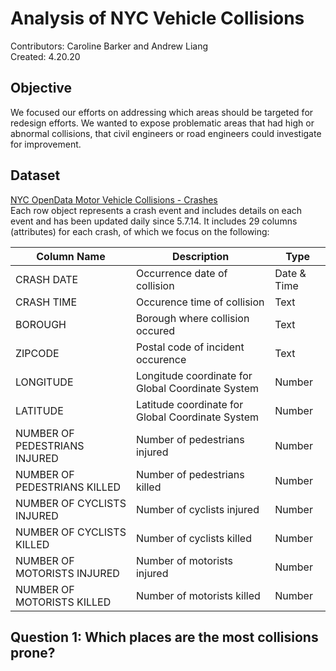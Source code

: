 # Analysis of NYC Vehicle Collisions
Contributors: Caroline Barker and Andrew Liang \
Created: 4.20.20

## Objective
We focused our efforts on addressing which areas should be targeted for redesign efforts. We wanted to expose problematic areas that had high or abnormal collisions, that civil engineers or road engineers could investigate for improvement.


## Dataset
[NYC OpenData Motor Vehicle Collisions - Crashes](https://data.cityofnewyork.us/Public-Safety/Motor-Vehicle-Collisions-Crashes/h9gi-nx95) \
Each row object represents a crash event and includes details on each event and has been updated daily since 5.7.14. It includes 29 columns 
(attributes) for each crash, of which we focus on the following: 

Column Name | Description | Type
------------ | -------------| -------------
CRASH DATE | Occurrence date of collision | Date & Time
CRASH TIME | Occurence time of collision | Text
BOROUGH | Borough where collision occured| Text
ZIPCODE | Postal code of incident occurence| Text
LONGITUDE | Longitude coordinate for Global Coordinate System | Number
LATITUDE | Latitude coordinate for Global Coordinate System | Number
NUMBER OF PEDESTRIANS INJURED | Number of pedestrians injured | Number
NUMBER OF PEDESTRIANS KILLED | Number of pedestrians killed | Number
NUMBER OF CYCLISTS INJURED | Number of cyclists injured | Number
NUMBER OF CYCLISTS KILLED | Number of cyclists killed | Number
NUMBER OF MOTORISTS INJURED | Number of motorists injured | Number
NUMBER OF MOTORISTS KILLED | Number of motorists killed | Number


## Question 1: Which places are the most collisions prone?
